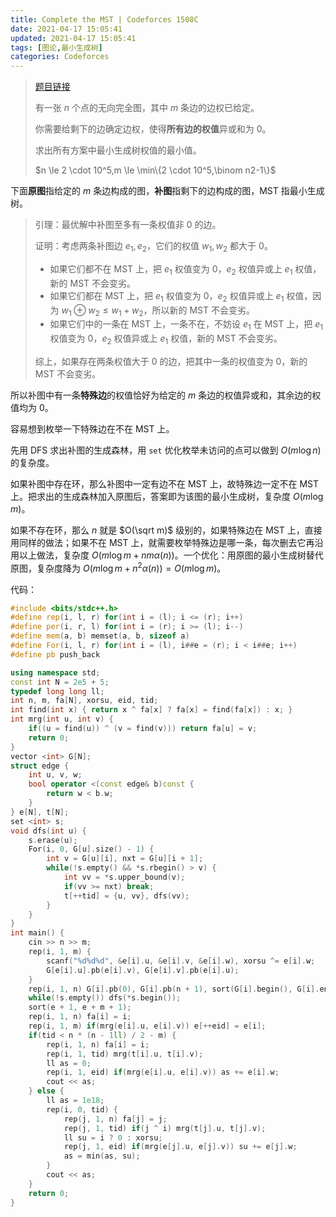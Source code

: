 ```yaml
---
title: Complete the MST | Codeforces 1508C
date: 2021-04-17 15:05:41
updated: 2021-04-17 15:05:41
tags: [图论,最小生成树]
categories: Codeforces
---
```

> [题目链接](https://codeforces.com/contest/1508/problem/C)
>
> 有一张 $n$ 个点的无向完全图，其中 $m$ 条边的边权已给定。
>
> 你需要给剩下的边确定边权，使得**所有边的权值**异或和为 $0$。
>
> 求出所有方案中最小生成树权值的最小值。
>
> $n \le 2 \cdot 10^5,m \le \min\{2 \cdot 10^5,\binom n2-1\}$

下面**原图**指给定的 $m$ 条边构成的图，**补图**指剩下的边构成的图，MST 指最小生成树。

> 引理：最优解中补图至多有一条权值非 $0$ 的边。
>
> 证明：考虑两条补图边 $e_1,e_2$，它们的权值 $w_1,w_2$ 都大于 $0$。
>
> - 如果它们都不在 MST 上，把 $e_1$ 权值变为 $0$，$e_2$ 权值异或上 $e_1$ 权值，新的  MST 不会变劣。
> - 如果它们都在 MST 上，把 $e_1$ 权值变为 $0$，$e_2$ 权值异或上 $e_1$ 权值，因为 $w_1 \oplus w_2 \le w_1 + w_2$，所以新的  MST 不会变劣。
> - 如果它们中的一条在 MST 上，一条不在，不妨设 $e_1$ 在 MST 上，把 $e_1$ 权值变为 $0$，$e_2$ 权值异或上 $e_1$ 权值，新的  MST 不会变劣。
>
> 综上，如果存在两条权值大于 $0$ 的边，把其中一条的权值变为 $0$，新的  MST 不会变劣。

所以补图中有一条**特殊边**的权值恰好为给定的 $m$ 条边的权值异或和，其余边的权值均为 $0$。

容易想到枚举一下特殊边在不在 MST 上。

先用 DFS 求出补图的生成森林，用 `set` 优化枚举未访问的点可以做到 $O(m\log n)$ 的复杂度。

如果补图中存在环，那么补图中一定有边不在 MST 上，故特殊边一定不在 MST 上。把求出的生成森林加入原图后，答案即为该图的最小生成树，复杂度 $O(m\log m)$。

如果不存在环，那么 $n$ 就是 $O(\sqrt m)$ 级别的，如果特殊边在 MST 上，直接用同样的做法；如果不在 MST 上，就需要枚举特殊边是哪一条，每次删去它再沿用以上做法，复杂度 $O(m \log m + nm\alpha(n))$。一个优化：用原图的最小生成树替代原图，复杂度降为 $O(m\log m + n^2\alpha(n))=O(m\log m)$。

代码：

```cpp
#include <bits/stdc++.h>
#define rep(i, l, r) for(int i = (l); i <= (r); i++)
#define per(i, r, l) for(int i = (r); i >= (l); i--)
#define mem(a, b) memset(a, b, sizeof a)
#define For(i, l, r) for(int i = (l), i##e = (r); i < i##e; i++)
#define pb push_back

using namespace std;
const int N = 2e5 + 5;
typedef long long ll;
int n, m, fa[N], xorsu, eid, tid;
int find(int x) { return x ^ fa[x] ? fa[x] = find(fa[x]) : x; }
int mrg(int u, int v) {
    if((u = find(u)) ^ (v = find(v))) return fa[u] = v;
    return 0;
}
vector <int> G[N];
struct edge {
    int u, v, w;
    bool operator <(const edge& b)const {
        return w < b.w;
    }
} e[N], t[N];
set <int> s;
void dfs(int u) {
    s.erase(u);
    For(i, 0, G[u].size() - 1) {
        int v = G[u][i], nxt = G[u][i + 1];
        while(!s.empty() && *s.rbegin() > v) {
            int vv = *s.upper_bound(v);
            if(vv >= nxt) break;
            t[++tid] = {u, vv}, dfs(vv);
        }
    }
}
int main() {
    cin >> n >> m;
    rep(i, 1, m) {
        scanf("%d%d%d", &e[i].u, &e[i].v, &e[i].w), xorsu ^= e[i].w;
        G[e[i].u].pb(e[i].v), G[e[i].v].pb(e[i].u);
    }
    rep(i, 1, n) G[i].pb(0), G[i].pb(n + 1), sort(G[i].begin(), G[i].end()), s.insert(i);
    while(!s.empty()) dfs(*s.begin());
    sort(e + 1, e + m + 1);
    rep(i, 1, n) fa[i] = i;
    rep(i, 1, m) if(mrg(e[i].u, e[i].v)) e[++eid] = e[i];
    if(tid < n * (n - 1ll) / 2 - m) {
        rep(i, 1, n) fa[i] = i;
        rep(i, 1, tid) mrg(t[i].u, t[i].v);
        ll as = 0;
        rep(i, 1, eid) if(mrg(e[i].u, e[i].v)) as += e[i].w;
        cout << as;
    } else {
        ll as = 1e18;
        rep(i, 0, tid) {
            rep(j, 1, n) fa[j] = j;
            rep(j, 1, tid) if(j ^ i) mrg(t[j].u, t[j].v);
            ll su = i ? 0 : xorsu;
            rep(j, 1, eid) if(mrg(e[j].u, e[j].v)) su += e[j].w;
            as = min(as, su);
        }
        cout << as;
    }
    return 0;
}
```